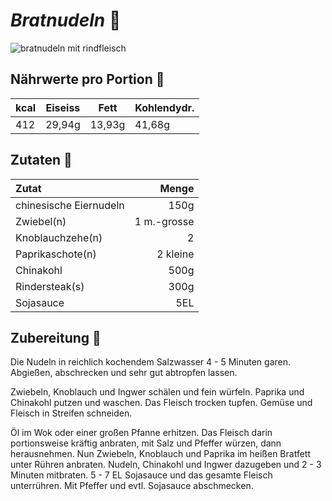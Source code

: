 # _Bratnudeln_ :ramen:

![bratnudeln mit rindfleisch](https://images.unsplash.com/photo-1585032226651-759b368d7246?ixlib=rb-4.0.3&ixid=MnwxMjA3fDB8MHxzZWFyY2h8Nnx8Y2hpbmVzZSUyMGZvb2R8ZW58MHx8MHx8&auto=format&fit=crop&w=1100&q=60)

## Nährwerte pro Portion :fork_and_knife:

|kcal | Eiseiss | Fett | Kohlendydr.|
|-----|----------|------|---------|
|412 |29,94g |13,93g |  41,68g|


## Zutaten :bento:
| Zutat | Menge |
|:------|-------:|
|chinesische Eiernudeln | 150g |
| Zwiebel(n) | 1 m.-grosse|
| Knoblauchzehe(n) |2|
|Paprikaschote(n) |2 kleine|
|Chinakohl |500g|
|Rindersteak(s) |300g|
|Sojasauce |5EL|


## Zubereitung :stew:

Die Nudeln in reichlich kochendem Salzwasser 4 - 5 Minuten garen. Abgießen, abschrecken und sehr gut abtropfen lassen.

Zwiebeln, Knoblauch und Ingwer schälen und fein würfeln. Paprika und Chinakohl putzen und waschen. Das Fleisch trocken tupfen. Gemüse und Fleisch in Streifen schneiden.

Öl im Wok oder einer großen Pfanne erhitzen. Das Fleisch darin portionsweise kräftig anbraten, mit Salz und Pfeffer würzen, dann herausnehmen. Nun Zwiebeln, Knoblauch und Paprika im heißen Bratfett unter Rühren anbraten. Nudeln, Chinakohl und Ingwer dazugeben und 2 - 3 Minuten mitbraten. 5 - 7 EL Sojasauce und das gesamte Fleisch unterrühren. Mit Pfeffer und evtl. Sojasauce abschmecken. 

